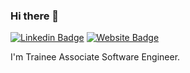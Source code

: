 ### Hi there 👋

[![Linkedin Badge](https://img.shields.io/badge/-Komal-blue?style=flat-square&logo=Linkedin&logoColor=white&link=https://www.linkedin.com/in/komal-kamble-7a1478209/)](https://www.linkedin.com/in/komal-kamble-7a1478209/)
[![Website Badge](https://img.shields.io/badge/WebSite-Komal-green)](https://www.KomalKamble)

I'm
Trainee Associate Software Engineer.
<!--
**developerKamble/developerKamble** is a ✨ _special_ ✨ repository because its `README.md` (this file) appears on your GitHub profile.

Here are some ideas to get you started:

- 🔭 I’m currently working on ...
- 🌱 I’m currently learning Java Full Stack Development
- 👯 I’m looking to collaborate on ...
- 🤔 I’m looking for help with ...
- 💬 Ask me about ...
- 📫 How to reach me: ...
- 😄 Pronouns: ...
- ⚡ Fun fact: ...
-->

